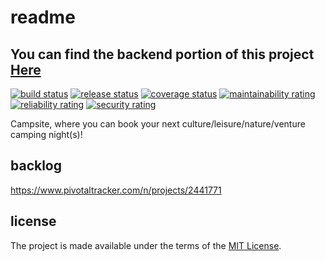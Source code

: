 # readme

## You can find the backend portion of this project [Here](https://github.com/Mohcka/rvtr-api-booking)

[![build status](https://github.com/RVTR/rvtr-app-campsite/workflows/build/badge.svg)](https://github.com/RVTR/rvtr-app-campsite/actions?query=workflow%3Abuild)
[![release status](https://github.com/RVTR/rvtr-app-campsite/workflows/release/badge.svg)](https://github.com/RVTR/rvtr-app-campsite/actions?query=workflow%3Arelease)
[![coverage status](https://sonarcloud.io/api/project_badges/measure?project=rvtr_app_campsite&metric=coverage)](https://sonarcloud.io/dashboard?id=rvtr_app_campsite)
[![maintainability rating](https://sonarcloud.io/api/project_badges/measure?project=rvtr_app_campsite&metric=sqale_rating)](https://sonarcloud.io/dashboard?id=rvtr_app_campsite)
[![reliability rating](https://sonarcloud.io/api/project_badges/measure?project=rvtr_app_campsite&metric=reliability_rating)](https://sonarcloud.io/dashboard?id=rvtr_app_campsite)
[![security rating](https://sonarcloud.io/api/project_badges/measure?project=rvtr_app_campsite&metric=security_rating)](https://sonarcloud.io/dashboard?id=rvtr_app_campsite)

Campsite, where you can book your next culture/leisure/nature/venture camping night(s)!

## backlog

<https://www.pivotaltracker.com/n/projects/2441771>

## license

The project is made available under the terms of the [MIT License][license_mit].

[license_mit]: https://github.com/rvtr/rvtr-app-campsite/blob/master/LICENSE 'mit license'
